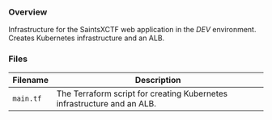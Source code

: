 ### Overview

Infrastructure for the SaintsXCTF web application in the *DEV* environment.  Creates Kubernetes infrastructure and 
an ALB.

### Files

| Filename             | Description                                                                              |
|----------------------|------------------------------------------------------------------------------------------|
| `main.tf`            | The Terraform script for creating Kubernetes infrastructure and an ALB.                  |